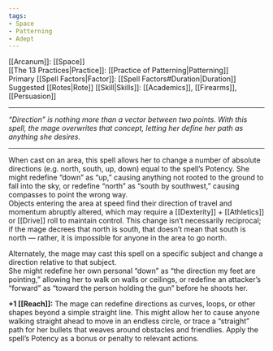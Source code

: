```yaml
---
tags:
- Space
- Patterning
- Adept
---
```


[[Arcanum]]: [[Space]]\
[[The 13 Practices|Practice]]: [[Practice of Patterning|Patterning]]\
Primary [[Spell Factors|Factor]]: [[Spell Factors#Duration|Duration]]\
Suggested [[Rotes|Rote]] [[Skill|Skills]]: [[Academics]], [[Firearms]], [[Persuasion]]

---

_“Direction” is nothing more than a vector between two points. With this spell, the mage overwrites that concept, letting her define her path as anything she desires._

---

When cast on an area, this spell allows her to change a number of absolute directions (e.g. north, south, up, down) equal to the spell’s Potency. She might redefine “down” as “up,” causing anything not rooted to the ground to fall into the sky, or redefine “north” as “south by southwest,” causing compasses to point the wrong way.\
Objects entering the area at speed find their direction of travel and momentum abruptly altered, which may require a [[Dexterity]] + [[Athletics]] or [[Drive]] roll to maintain control. This change isn’t necessarily reciprocal; if the mage decrees that north is south, that doesn’t mean that south is north — rather, it is impossible for anyone in the area to go north.

Alternately, the mage may cast this spell on a specific subject and change a direction relative to that subject.\
She might redefine her own personal “down” as “the direction my feet are pointing,” allowing her to walk on walls or ceilings, or redefine an attacker’s “forward” as “toward the person holding the gun” before he shoots her.

**+1 [[Reach]]:** The mage can redefine directions as curves, loops, or other shapes beyond a simple straight line. This might allow her to cause anyone walking straight ahead to move in an endless circle, or trace a “straight” path for her bullets that weaves around obstacles and friendlies. Apply the spell’s Potency as a bonus or penalty to relevant actions.